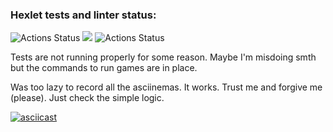 ### Hexlet tests and linter status:
![Actions Status](https://github.com/Xezed/python-project-lvl1/workflows/hexlet-check/badge.svg)
<a href="https://codeclimate.com/github/codeclimate/codeclimate/maintainability"><img src="https://api.codeclimate.com/v1/badges/a99a88d28ad37a79dbf6/maintainability" /></a>
![Actions Status](https://github.com/Xezed/python-project-lvl1/workflows/Linter/badge.svg)

Tests are not running properly for some reason. Maybe I'm misdoing smth but the commands to run games are in place.

Was too lazy to record all the asciinemas. It works. Trust me and forgive me (please). Just check the simple logic.

[![asciicast](https://asciinema.org/a/WUQPBt98BCvdoNqu4oXdGrD6C.svg)](https://asciinema.org/a/WUQPBt98BCvdoNqu4oXdGrD6C)
